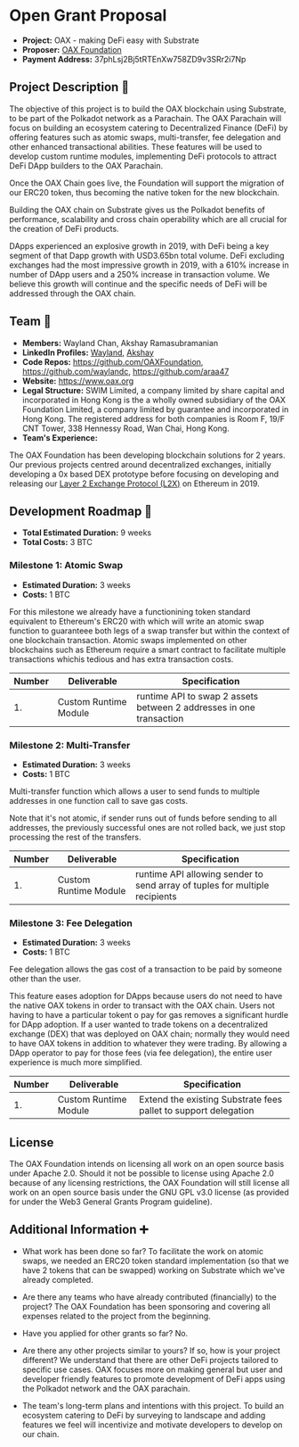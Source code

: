 # Open Grant Proposal

* **Project:** OAX - making DeFi easy with Substrate
* **Proposer:** [OAX Foundation](https://github.com/oaxfoundation)
* **Payment Address:** 37phLsj2Bj5tRTEnXw758ZD9v3SRr2i7Np 

## Project Description :page_facing_up: 

The objective of this project is to build the OAX blockchain using Substrate, to be part of the Polkadot network as a Parachain. The OAX Parachain will focus on building an ecosystem catering to Decentralized Finance (DeFi) by offering features such as atomic swaps, multi-transfer, fee delegation and other enhanced transactional abilities. These features will be used to develop custom runtime modules, implementing DeFi protocols to attract DeFi DApp builders to the OAX Parachain.

Once the OAX Chain goes live, the Foundation will support the migration of our ERC20 token, thus becoming the native token for the new blockchain.

Building the OAX chain on Substrate gives us the Polkadot benefits of performance, scalability and cross chain operability which are all crucial for the creation of DeFi products.

DApps experienced an explosive growth in 2019, with DeFi being a key segment of that Dapp growth with USD3.65bn total volume. DeFi excluding exchanges had the most impressive growth in 2019, with a 610% increase in number of DApp users and a 250% increase in transaction volume. We believe this growth will continue and the specific needs of DeFi will be addressed through the OAX chain.

## Team :busts_in_silhouette:

* **Members:** Wayland Chan, Akshay Ramasubramanian
* **LinkedIn Profiles:** [Wayland](https://www.linkedin.com/in/wayland-chan-9071899/), [Akshay](https://www.linkedin.com/in/akshay-ramasubramanian-943b8a93/)
* **Code Repos:** https://github.com/OAXFoundation, https://github.com/waylandc, https://github.com/araa47
* **Website:**	https://www.oax.org
* **Legal Structure:** SWIM Limited, a company limited by share capital and incorporated in Hong Kong is the a wholly owned subsidiary of the OAX Foundation Limited, a company limited by guarantee and incorporated in Hong Kong. The registered address for both companies is Room F, 19/F CNT Tower, 338 Hennessy Road, Wan Chai, Hong Kong.
* **Team's Experience:** 

The OAX Foundation has been developing blockchain solutions for 2 years. Our previous projects centred around decentralized exchanges, initially developing a 0x based DEX prototype before focusing on developing and releasing our [Layer 2 Exchange Protocol (L2X)](https://github.com/OAXFoundation/l2x-trustless-exchange) on Ethereum in 2019.

## Development Roadmap :nut_and_bolt: 

* **Total Estimated Duration:** 9 weeks
* **Total Costs:** 3 BTC

### Milestone 1: Atomic Swap

* **Estimated Duration:** 3 weeks 
* **Costs:** 1 BTC

For this milestone we already have a functionining token standard equivalent to Ethereum's ERC20 with which will write an atomic swap function to guaranteee both legs of a swap transfer but within the context of one blockchain transaction. Atomic swaps implemented on other blockchains such as Ethereum require a smart contract to facilitate multiple transactions whichis tedious and has extra transaction costs.

| Number | Deliverable | Specification | 
| ------------- | ------------- | ------------- |
| 1. | Custom Runtime Module | runtime API to swap 2 assets between 2 addresses in one transaction |  

### Milestone 2: Multi-Transfer

* **Estimated Duration:** 3 weeks 
* **Costs:** 1 BTC

Multi-transfer function which allows a user to send funds to multiple addresses in one function call to save gas costs.

Note that it's not atomic, if sender runs out of funds before sending to all addresses, the previously successful ones are not rolled back, we just stop processing the rest of the transfers.

| Number | Deliverable | Specification | 
| ------------- | ------------- | ------------- |
| 1.  | Custom Runtime Module| runtime API allowing sender to send array of tuples for multiple recipients |  

### Milestone 3: Fee Delegation

* **Estimated Duration:** 3 weeks 
* **Costs:** 1 BTC

Fee delegation allows the gas cost of a transaction to be paid by someone other than the user.

This feature eases adoption for DApps because users do not need to have the native OAX tokens in order to transact with the OAX chain. Users not having to have a particular tokent o pay for gas removes a significant hurdle for DApp adoption. If a user wanted to trade tokens on a decentralized exchange (DEX) that was deployed on OAX chain; normally they would need to have OAX tokens in addition to whatever they were trading. By allowing a DApp operator to pay for those fees (via fee delegation), the entire user experience is much more simplified.

| Number | Deliverable | Specification | 
| ------------- | ------------- | ------------- |
| 1.  | Custom Runtime Module| Extend the existing Substrate fees pallet to support delegation |  


## License
The OAX Foundation intends on licensing all work on an open source basis under Apache 2.0. Should it not be possible to license using Apache 2.0 because of any licensing restrictions, the OAX Foundation will still license all work on an open source basis under the GNU GPL v3.0 license (as provided for under the Web3 General Grants Program guideline).

## Additional Information :heavy_plus_sign: 

* What work has been done so far?
To facilitate the work on atomic swaps, we needed an ERC20 token standard implementation (so that we have 2 tokens that can be swapped) working on Substrate which we've already completed. 

* Are there any teams who have already contributed (financially) to the project?
The OAX Foundation has been sponsoring and covering all expenses related to the project from the beginning.

* Have you applied for other grants so far?
No.

* Are there any other projects similar to yours? If so, how is your project different?
We understand that there are other DeFi projects tailored to specific use cases. OAX focuses more on making general but user and developer friendly features to promote development of DeFi apps using the Polkadot network and the OAX parachain.

* The team's long-term plans and intentions with this project.
To build an ecosystem catering to DeFi by surveying to landscape and adding features we feel will incentivize and motivate developers to develop on our chain.

 
